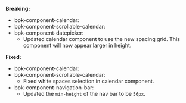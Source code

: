 **Breaking:**

- bpk-component-calendar:
- bpk-component-scrollable-calendar:
- bpk-component-datepicker:
    - Updated calendar component to use the new spacing grid. This component will now appear larger in height.

**Fixed:**

- bpk-component-calendar:
- bpk-component-scrollable-calendar:
    - Fixed white spaces selection in calendar component.
- bpk-component-navigation-bar:
    - Updated the `min-height` of the nav bar to be `56px`.